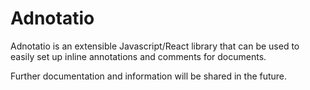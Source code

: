 # Adnotatio

Adnotatio is an extensible Javascript/React library that can be used to easily
set up inline annotations and comments for documents.

Further documentation and information will be shared in the future.
